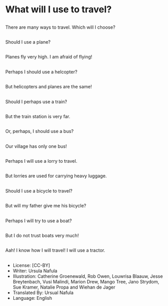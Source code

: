 # What will I use to travel?

##
There are many ways to
travel. Which will I
choose?

##
Should I use a plane?

##
Planes fly very high. I
am afraid of flying!

##
Perhaps I should use a
helcopter?

##
But helicopters and
planes are the same!

##
Should I perhaps use a
train?

##
But the train station is
very far.

##
Or, perhaps, I should
use a bus?

##
Our village has only one
bus!

##
Perhaps I will use a lorry
to travel.

##
But lorries are used for
carrying heavy luggage.

##
Should I use a bicycle to
travel?

##
But will my father give
me his bicycle?

##
Perhaps I will try to use
a boat?

##
But I do not trust boats
very much!

##
Aah! I know how I will
travel! I will use a
tractor.

##
* License: [CC-BY]
* Writer: Ursula Nafula
* Illustration: Catherine Groenewald, Rob Owen, Louwrisa Blaauw, Jesse Breytenbach, Vusi Malindi, Marion Drew, Mango Tree, Jano Strydom, Sue Kramer, Natalie Propa and Wiehan de Jager
* Translated By: Ursual Nafula
* Language: English
